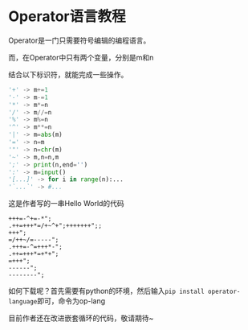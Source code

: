 # Operator语言教程

Operator是一门只需要符号编辑的编程语言。

而，在Operator中只有两个变量，分别是m和n

结合以下标识符，就能完成一些操作。

```python
'+' -> m+=1
'-' -> m-=1
'*' -> m*=n
'/' -> m//=n
'%' -> m%=n
'^' -> m**=n
'|' -> m=abs(m)
'=' -> n=m
'"' -> n=chr(m)
'~' -> m,n=n,m
';' -> print(n,end='')
':' -> m=input()
'[...]' -> for i in range(n):...
'`...`' -> #...
```

这是作者写的一串Hello World的代码
```
+++=-^+=-*";
.++=+++*=/+~^+";+++++++";;
+++";
=/++~/=-----";
.+++=-^=+++*-";
.++=+++*=+*+";
=+++";
------";
--------";
```

如何下载呢？首先需要有python的环境，然后输入`pip install operator-language`即可，命令为op-lang

目前作者还在改进嵌套循环的代码，敬请期待~
